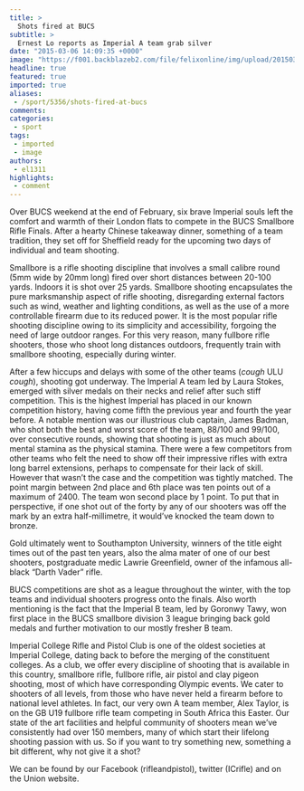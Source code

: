 ```yaml
---
title: >
  Shots fired at BUCS
subtitle: >
  Ernest Lo reports as Imperial A team grab silver
date: "2015-03-06 14:09:35 +0000"
image: "https://f001.backblazeb2.com/file/felixonline/img/upload/201503061409-kmw13-photo-1.jpg"
headline: true
featured: true
imported: true
aliases:
 - /sport/5356/shots-fired-at-bucs
comments:
categories:
 - sport
tags:
 - imported
 - image
authors:
 - el1311
highlights:
 - comment
---
```


Over BUCS weekend at the end of February, six brave Imperial souls left the comfort and warmth of their London flats to compete in the BUCS Smallbore Rifle Finals. After a hearty Chinese takeaway dinner, something of a team tradition, they set off for Sheffield ready for the upcoming two days of individual and team shooting.

Smallbore is a rifle shooting discipline that involves a small calibre round (5mm wide by 20mm long) fired over short distances between 20-100 yards. Indoors it is shot over 25 yards. Smallbore shooting encapsulates the pure marksmanship aspect of rifle shooting, disregarding external factors such as wind, weather and lighting conditions, as well as the use of a more controllable firearm due to its reduced power. It is the most popular rifle shooting discipline owing to its simplicity and accessibility, forgoing the need of large outdoor ranges. For this very reason, many fullbore rifle shooters, those who shoot long distances outdoors, frequently train with smallbore shooting, especially during winter.

After a few hiccups and delays with some of the other teams (*cough* ULU *cough*), shooting got underway. The Imperial A team led by Laura Stokes, emerged with silver medals on their necks and relief after such stiff competition. This is the highest Imperial has placed in our known competition history, having come fifth the previous year and fourth the year before. A notable mention was our illustrious club captain, James Badman, who shot both the best and worst score of the team, 88/100 and 99/100, over consecutive rounds, showing that shooting is just as much about mental stamina as the physical stamina. There were a few competitors from other teams who felt the need to show off their impressive rifles with extra long barrel extensions, perhaps to compensate for their lack of skill. However that wasn’t the case and the competition was tightly matched. The point margin between 2nd place and 6th place was ten points out of a maximum of 2400. The team won second place by 1 point. To put that in perspective, if one shot out of the forty by any of our shooters was off the mark by an extra half-millimetre, it would’ve knocked the team down to bronze.

Gold ultimately went to Southampton University, winners of the title eight times out of the past ten years, also the alma mater of one of our best shooters, postgraduate medic Lawrie Greenfield, owner of the infamous all-black “Darth Vader” rifle.

BUCS competitions are shot as a league throughout the winter, with the top teams and individual shooters progress onto the finals. Also worth mentioning is the fact that the Imperial B team, led by Goronwy Tawy, won first place in the BUCS smallbore division 3 league bringing back gold medals and further motivation to our mostly fresher B team.

Imperial College Rifle and Pistol Club is one of the oldest societies at Imperial College, dating back to before the merging of the constituent colleges. As a club, we offer every discipline of shooting that is available in this country, smallbore rifle, fullbore rifle, air pistol and clay pigeon shooting, most of which have corresponding Olympic events. We cater to shooters of all levels, from those who have never held a firearm before to national level athletes. In fact, our very own A team member, Alex Taylor, is on the GB U19 fullbore rifle team competing in South Africa this Easter. Our state of the art facilities and helpful community of shooters mean we’ve consistently had over 150 members, many of which start their lifelong shooting passion with us. So if you want to try something new, something a bit different, why not give it a shot?

We can be found by our Facebook (rifleandpistol), twitter (ICrifle) and on the Union website.

